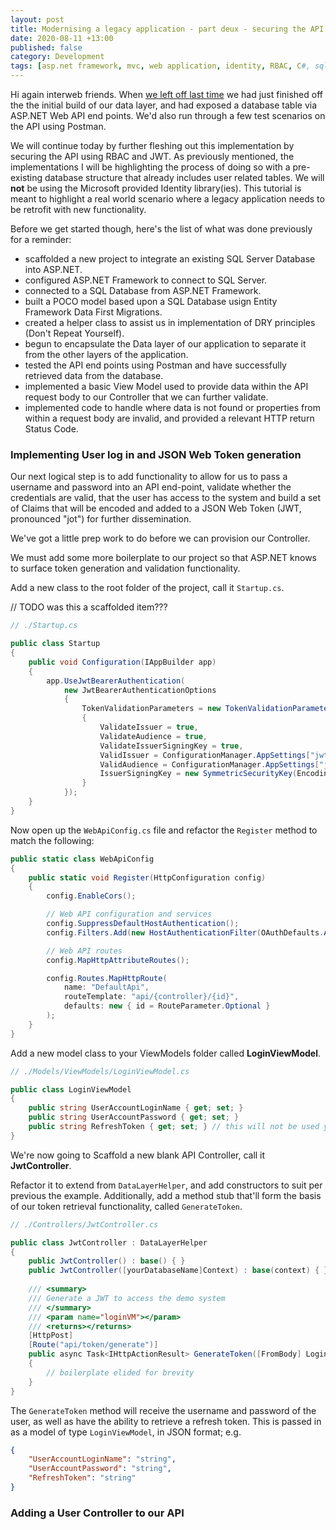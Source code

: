 ```yaml
---
layout: post
title: Modernising a legacy application - part deux - securing the API with RBAC and JWT
date: 2020-08-11 +13:00
published: false
category: Development
tags: [asp.net framework, mvc, web application, identity, RBAC, C#, sql database, entity framework, linq, legacy, intermediate, prototyping, rapid development, proof of concept, real world, JWT]
---
```


Hi again interweb friends. When [we left off last time](https://dreamsof.dev/2020-07-22-modernising-legacy-app-aspnet48-jwt-sql-efdatafirst-react-1/) we had just finished off the the initial build of our data layer, and had exposed a database table via ASP.NET Web API end points. We'd also run through a few test scenarios on the API using Postman.

We will continue today by further fleshing out this implementation by securing the API using RBAC and JWT. As previously mentioned, the implementations I will be highlighting the process of doing so with a pre-existing database structure that already includes user related tables. We will **not** be using the Microsoft provided Identity library(ies). This tutorial is meant to highlight a real world scenario where a legacy application needs to be retrofit with new functionality.

Before we get started though, here's the list of what was done previously for a reminder:

- scaffolded a new project to integrate an existing SQL Server Database into ASP.NET.
- configured ASP.NET Framework to connect to SQL Server.
- connected to a SQL Database from ASP.NET Framework.
- built a POCO model based upon a SQL Database usign Entity Framework Data First Migrations.
- created a helper class to assist us in implementation of DRY principles (Don't Repeat Yourself).
- begun to encapsulate the Data layer of our application to separate it from the other layers of the application.
- tested the API end points using Postman and have successfully retrieved data from the database.
- implemented a basic View Model used to provide data within the API request body to our Controller that we can further validate.
- implemented code to handle where data is not found or properties from within a request body are invalid, and provided a relevant HTTP return Status Code.


### Implementing User log in and JSON Web Token generation

Our next logical step is to add functionality to allow for us to pass a username and password into an API end-point, validate whether the credentials are valid, that the user has access to the system and build a set of Claims that will be encoded and added to a JSON Web Token (JWT, pronounced "jot") for further dissemination.

We've got a little prep work to do before we can provision our Controller.

We must add some more boilerplate to our project so that ASP.NET knows to surface token generation and validation functionality.

Add a new class to the root folder of the project, call it `Startup.cs`.

// TODO was this a scaffolded item???

```cs
// ./Startup.cs

public class Startup
{
    public void Configuration(IAppBuilder app)
    {
        app.UseJwtBearerAuthentication(
            new JwtBearerAuthenticationOptions
            {
                TokenValidationParameters = new TokenValidationParameters()
                {
                    ValidateIssuer = true,
                    ValidateAudience = true,
                    ValidateIssuerSigningKey = true,
                    ValidIssuer = ConfigurationManager.AppSettings["jwtIssuer"],
                    ValidAudience = ConfigurationManager.AppSettings["jwtAudience"],
                    IssuerSigningKey = new SymmetricSecurityKey(Encoding.UTF8.GetBytes(ConfigurationManager.AppSettings["jwtKey"]))
                }
            });
    }
}
```

Now open up the `WebApiConfig.cs` file and refactor the `Register` method to match the following:

```cs
public static class WebApiConfig
{
    public static void Register(HttpConfiguration config)
    {
        config.EnableCors();

        // Web API configuration and services
        config.SuppressDefaultHostAuthentication();
        config.Filters.Add(new HostAuthenticationFilter(OAuthDefaults.AuthenticationType));

        // Web API routes
        config.MapHttpAttributeRoutes();

        config.Routes.MapHttpRoute(
            name: "DefaultApi",
            routeTemplate: "api/{controller}/{id}",
            defaults: new { id = RouteParameter.Optional }
        );
    }
}
```

Add a new model class to your ViewModels folder called **LoginViewModel**.

```cs
// ./Models/ViewModels/LoginViewModel.cs

public class LoginViewModel
{
    public string UserAccountLoginName { get; set; }
    public string UserAccountPassword { get; set; }
    public string RefreshToken { get; set; } // this will not be used yet
}
```

We're now going to Scaffold a new blank API Controller, call it **JwtController**.

Refactor it to extend from `DataLayerHelper`, and add constructors to suit per previous the example. Additionally, add a method stub that'll form the basis of our token retrieval functionality, called `GenerateToken`.

```cs
// ./Controllers/JwtController.cs

public class JwtController : DataLayerHelper
{
    public JwtController() : base() { }
    public JwtController([yourDatabaseName]Context) : base(context) { }
    
    /// <summary>
    /// Generate a JWT to access the demo system
    /// </summary>
    /// <param name="loginVM"></param>
    /// <returns></returns>
    [HttpPost]
    [Route("api/token/generate")]
    public async Task<IHttpActionResult> GenerateToken([FromBody] LoginViewModel loginVM)
    {    
        // boilerplate elided for brevity      
    }
}
```

The `GenerateToken` method will receive the username and password of the user, as well as have the ability to retrieve a refresh token. This is passed in as a model of type `LoginViewModel`, in JSON format; e.g.

```json
{
    "UserAccountLoginName": "string",
    "UserAccountPassword": "string",
    "RefreshToken": "string"
}
```




### Adding a User Controller to our API



